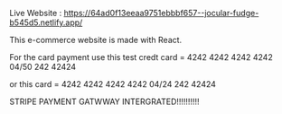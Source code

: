 Live Website : https://64ad0f13eeaa9751ebbbf657--jocular-fudge-b545d5.netlify.app/

This e-commerce website is made with React. 

For the card payment use this test credt card = 4242 4242 4242 4242 04/50 242 42424

or this card = 4242 4242 4242 4242 04/24 242 42424

STRIPE PAYMENT GATWWAY INTERGRATED!!!!!!!!!!
